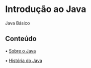 # Introdução ao Java
Java Básico 

## Conteúdo
• [Sobre o Java](https://glysns.gitbook.io/java-basico/)

• [História do Java](https://www.youtube.com/watch?v=sTX0UEplF54&list=PLHz_AreHm4dkI2ZdjTwZA4mPMxWTfNSpR&ab_channel=CursoemV%C3%ADdeo)
